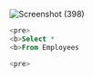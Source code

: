 


![Screenshot (398)](https://user-images.githubusercontent.com/79485961/169616722-36278195-fa62-4dc7-9f07-0267dc7ca2fe.png)


```SQL
<pre>
<b>Select *
<b>From Employees

<pre>

```

